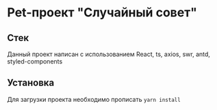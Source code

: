 # Pet-проект "Случайный совет"
## Стек
Данный проект написан с использованием React, ts, axios, swr, antd, styled-components
## Установка
Для загрузки проекта необходимо прописать `yarn install`
